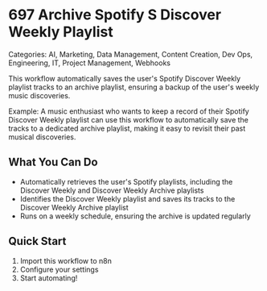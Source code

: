 # 697 Archive Spotify S Discover Weekly Playlist

Categories: AI, Marketing, Data Management, Content Creation, Dev Ops, Engineering, IT, Project Management, Webhooks

This workflow automatically saves the user's Spotify Discover Weekly playlist tracks to an archive playlist, ensuring a backup of the user's weekly music discoveries.

Example: A music enthusiast who wants to keep a record of their Spotify Discover Weekly playlist can use this workflow to automatically save the tracks to a dedicated archive playlist, making it easy to revisit their past musical discoveries.

## What You Can Do
- Automatically retrieves the user's Spotify playlists, including the Discover Weekly and Discover Weekly Archive playlists
- Identifies the Discover Weekly playlist and saves its tracks to the Discover Weekly Archive playlist
- Runs on a weekly schedule, ensuring the archive is updated regularly

## Quick Start
1. Import this workflow to n8n
2. Configure your settings
3. Start automating!


